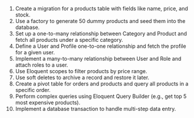 1. Create a migration for a products table with fields like name, price, and stock.
2. Use a factory to generate 50 dummy products and seed them into the database.
3. Set up a one-to-many relationship between Category and Product and fetch all products under a specific category.
4. Define a User and Profile one-to-one relationship and fetch the profile for a given user.
5. Implement a many-to-many relationship between User and Role and attach roles to a user.
6. Use Eloquent scopes to filter products by price range.
7. Use soft deletes to archive a record and restore it later.
8. Create a pivot table for orders and products and query all products in a specific order.
9. Perform complex queries using Eloquent Query Builder (e.g., get top 5 most expensive products).
10. Implement a database transaction to handle multi-step data entry.